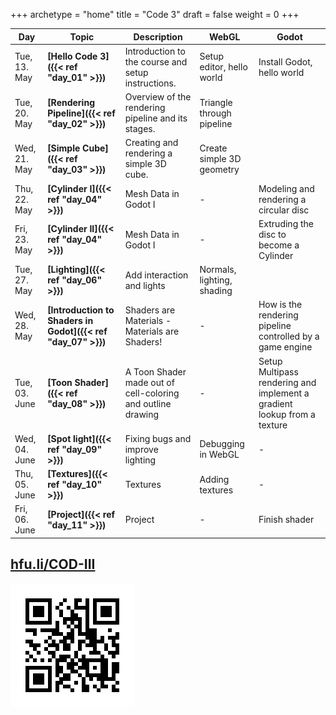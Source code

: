 +++
archetype = "home"
title = "Code 3"
draft = false
weight = 0
+++


|Day            | Topic                         | Description       | WebGL | Godot |
|---            |---                            |---                | ---   | --- |
|Tue, 13. May   | **[Hello Code 3]({{< ref "day_01" >}})**    | Introduction to the course and setup instructions. | Setup editor, hello world | Install Godot, hello world |
|Tue, 20. May   | **[Rendering Pipeline]({{< ref "day_02" >}})**    | Overview of the rendering pipeline and its stages. | Triangle through pipeline |  |
|Wed, 21. May   | **[Simple Cube]({{< ref "day_03" >}})**    | Creating and rendering a simple 3D cube. | Create simple 3D geometry |  |
|Thu, 22. May   | **[Cylinder I]({{< ref "day_04" >}})**    | Mesh Data in Godot I | - | Modeling and rendering a circular disc |
|Fri, 23. May   | **[Cylinder II]({{< ref "day_04" >}})**    | Mesh Data in Godot I | - | Extruding the disc to become a Cylinder |
|Tue, 27. May   | **[Lighting]({{< ref "day_06" >}})**    | Add interaction and lights | Normals, lighting, shading |  |
|Wed, 28. May   | **[Introduction to Shaders in Godot]({{< ref "day_07" >}})**    | Shaders are Materials - Materials are Shaders! | - | How is the rendering pipeline controlled by a game engine |
|Tue, 03. June   | **[Toon Shader]({{< ref "day_08" >}})**    | A Toon Shader made out of cell-coloring and outline drawing  | - | Setup Multipass rendering and implement a gradient lookup from a texture |
|Wed, 04. June  | **[Spot light]({{< ref "day_09" >}})**    | Fixing bugs and improve lighting | Debugging in WebGL | - |
|Thu, 05. June  | **[Textures]({{< ref "day_10" >}})**    | Textures | Adding textures | - |
|Fri, 06. June  | **[Project]({{< ref "day_11" >}})**    | Project | - | Finish shader |

## [hfu.li/COD-III](https://hfu.li/COD-III)

![QR-Code](./QR-hfu-li-COD-III.svg)